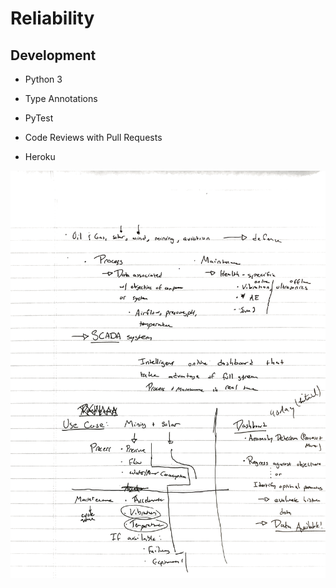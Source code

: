 # Reliability


## Development
* Python 3
* Type Annotations
* PyTest
* Code Reviews with Pull Requests

* Heroku


![alt text](images/diagram-2018-03-24.png)
